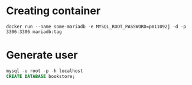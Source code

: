 # Creating container
```DOS
docker run --name some-mariadb -e MYSQL_ROOT_PASSWORD=pm11092j -d -p 3306:3306 mariadb:tag
```

# Generate user
```SQL
mysql -u root -p -h localhost
CREATE DATABASE bookstore;
```